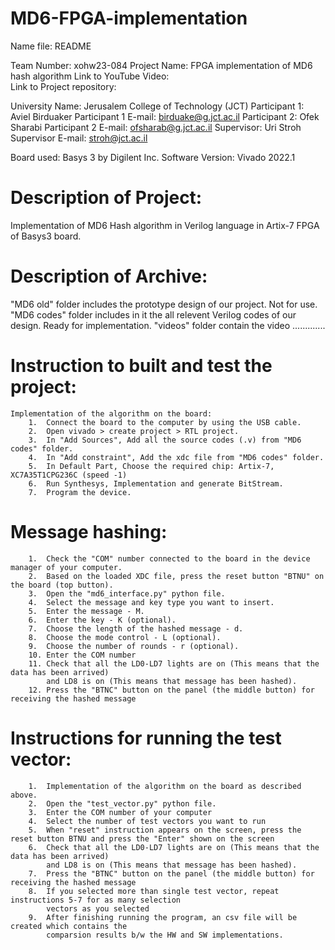 # MD6-FPGA-implementation
Name file: README


Team Number:				xohw23-084
Project Name:				FPGA implementation of MD6 hash algorithm
Link to YouTube Video:		
Link to Project repository:

University Name:			  Jerusalem College of Technology (JCT)
Participant 1:				  Aviel Birduaker
Participant 1 E-mail:		birduake@g.jct.ac.il
Participant 2:				  Ofek Sharabi
Participant 2 E-mail:		ofsharab@g.jct.ac.il
Supervisor:				      Uri Stroh
Supervisor E-mail:			stroh@jct.ac.il

Board used:			        Basys 3 by Digilent Inc.
Software Version:			Vivado 2022.1

# Description of Project:
Implementation of MD6 Hash algorithm in Verilog language in Artix-7 FPGA of Basys3 board.


# Description of Archive:
"MD6 old" folder includes the prototype design of our project. Not for use.
"MD6 codes" folder includes in it the all relevent Verilog codes of our design. Ready for implementation. 
"videos" folder contain the video
.............

# Instruction to built and test the project:
	
	Implementation of the algorithm on the board:	
		1.  Connect the board to the computer by using the USB cable.
		2.  Open vivado > create project > RTL project.
		3.  In "Add Sources", Add all the source codes (.v) from "MD6 codes" folder.
		4.  In "Add constraint", Add the xdc file from "MD6 codes" folder.
		5.  In Default Part, Choose the required chip: Artix-7, XC7A35T1CPG236C (speed -1)
		6.  Run Synthesys, Implementation and generate BitStream.
		7.  Program the device.
# Message hashing:
		1.  Check the "COM" number connected to the board in the device manager of your computer.
		2.  Based on the loaded XDC file, press the reset button "BTNU" on the board (top button).
		3.  Open the "md6_interface.py" python file.
		4.  Select the message and key type you want to insert.
		5.  Enter the message - M.
		6.  Enter the key - K (optional). 
		7.  Choose the length of the hashed message - d.
		8.  Choose the mode control - L (optional).
		9.  Choose the number of rounds - r (optional).
		10. Enter the COM number
		11. Check that all the LD0-LD7 lights are on (This means that the data has been arrived) 
		    and LD8 is on (This means that message has been hashed).
		12. Press the "BTNC" button on the panel (the middle button) for receiving the hashed message


# Instructions for running the test vector:

		1.  Implementation of the algorithm on the board as described above.
		2.  Open the "test_vector.py" python file.
		3.  Enter the COM number of your computer
		4.  Select the number of test vectors you want to run
		5.  When "reset" instruction appears on the screen, press the reset button BTNU and press the "Enter" shown on the screen
		6.  Check that all the LD0-LD7 lights are on (This means that the data has been arrived) 
		    and LD8 is on (This means that message has been hashed).
		7.  Press the "BTNC" button on the panel (the middle button) for receiving the hashed message
		8.  If you selected more than single test vector, repeat instructions 5-7 for as many selection
		    vectors as you selected
		9.  After finishing running the program, an csv file will be created which contains the
	 	    comparsion results b/w the HW and SW implementations. 
